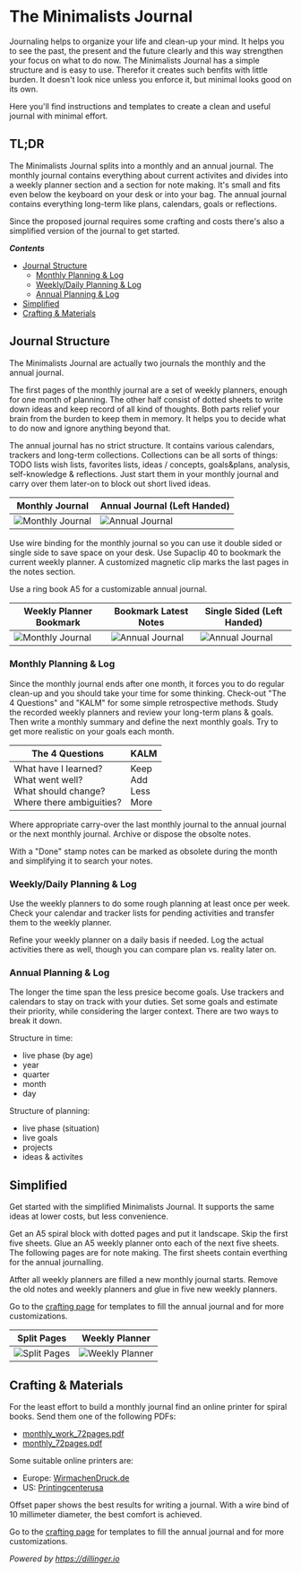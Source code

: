 # The Minimalists Journal


Journaling helps to organize your life and clean-up your mind. It helps you to see the past, the present and the future clearly and this way strengthen your focus on what to do now. The Minimalists Journal has a simple structure and is easy to use. Therefor it creates such benfits with little burden. It doesn't look nice unless you enforce it, but minimal looks good on its own.

Here you'll find instructions and templates to create a clean and useful journal with minimal effort.

## TL;DR
The Minimalists Journal splits into a monthly and an annual journal. The monthly journal contains everything about current activites and divides into a weekly planner section and a section for note making. It's small and fits even below the keyboard on your desk or into your bag. The annual journal contains everything long-term like plans, calendars, goals or reflections. 

Since the proposed journal requires some crafting and costs there's also a simplified version of the journal to get started.

***Contents***
* [Journal Structure](#journal-structure)
  * [Monthly Planning & Log](#monthly-planning--log)
  * [Weekly/Daily Planning & Log](#weeklydaily-planning--log)
  * [Annual Planning & Log](#annual-planning--log)
* [Simplified](#simplified)
* [Crafting & Materials](#crafting--materials)

## Journal Structure

The Minimalists Journal are actually two journals the monthly and the annual journal.

The first pages of the monthly journal are a set of weekly planners, enough for one month of planning. The other half consist of dotted sheets to write down ideas and keep record of all kind of thoughts. Both parts relief your brain from the burden to keep them in memory. It helps you to decide what to do now and ignore anything beyond that.

The annual journal has no strict structure. It contains various calendars, trackers and long-term collections. Collections can be all sorts of things: TODO lists wish lists, favorites lists, ideas / concepts, goals&plans, analysis, self-knowledge & reflections. Just start them in your monthly journal and carry over them later-on to block out short lived ideas.

| Monthly Journal | Annual Journal (Left Handed) |
| --- | --- |
| ![Monthly Journal](../../raw/main/media/P1050266.JPG) | ![Annual Journal](../../raw/main/media/P1050275.JPG) |

Use wire binding for the monthly journal so you can use it double sided or single side to save space on your desk. Use Supaclip 40 to bookmark the current weekly planner. A customized magnetic clip marks the last pages in the notes section.

Use a ring book A5 for a customizable annual journal.

| Weekly Planner Bookmark | Bookmark Latest Notes | Single Sided (Left Handed) |
| --- | --- | --- |
| ![Monthly Journal](../../raw/main/media/P1050267.JPG) | ![Annual Journal](../../raw/main/media/P1050268.JPG) | ![Annual Journal](../../raw/main/media/P1050269.JPG) |

### Monthly Planning & Log

Since the monthly journal ends after one month, it forces you to do regular clean-up and you should take your time for some thinking. Check-out "The 4 Questions" and "KALM" for some simple retrospective methods. Study the recorded weekly planners and review your long-term plans & goals. Then write a monthly summary and define the next monthly goals. Try to get more realistic on your goals each month.

| The 4 Questions | KALM |
| --- | --- |
| What have I learned?<br/>What went well?<br/>What should change?<br/>Where there ambiguities? | Keep<br/>Add<br/>Less<br/>More |

Where appropriate carry-over the last monthly journal to the annual journal or the next monthly journal. Archive or dispose the obsolte notes.

With a "Done" stamp notes can be marked as obsolete during the month and simplifying it to search your notes.

### Weekly/Daily Planning & Log

Use the weekly planners to do some rough planning at least once per week. Check your calendar and tracker lists for pending activities and transfer them to the weekly planner.

Refine your weekly planner on a daily basis if needed. Log the actual activities there as well, though you can compare plan vs. reality later on.

### Annual Planning & Log

The longer the time span the less presice become goals. Use trackers and calendars to stay on track with your duties. Set some goals and estimate their priority, while considering the larger context. There are two ways to break it down.

Structure in time:
* live phase (by age)
* year
* quarter
* month
* day

Structure of planning:
* live phase (situation)
* live goals
* projects
* ideas & activites

## Simplified

Get started with the simplified Minimalists Journal. It supports the same ideas at lower costs, but less convenience.

Get an A5 spiral block with dotted pages and put it landscape. Skip the first five sheets. Glue an A5 weekly planner onto each of the next five sheets. The following pages are for note making. The first sheets contain everthing for the annual journalling.

Atfter all weekly planners are filled a new monthly journal starts. Remove the old notes and weekly planners and glue in five new weekly planners.

Go to the [crafting page](CRAFTING.md) for templates to fill the annual journal and for more customizations.

| Split Pages | Weekly Planner |
| --- | --- |
| ![Split Pages](../../raw/main/media/P1050271.JPG) | ![Weekly Planner](../../raw/main/media/P1050270.JPG) |

## Crafting & Materials

For the least effort to build a monthly journal find an online printer for spiral books. Send them one of the following PDFs:
* [monthly_work_72pages.pdf](../../raw/main/pdf/books/monthly_work_72pages.pdf)
* [monthly_72pages.pdf](../../raw/main/pdf/books/monthly_72pages.pdf)

Some suitable online printers are:
* Europe: [WirmachenDruck.de](https://www.wir-machen-druck.de)
* US: [Printingcenterusa](https://www.printingcenterusa.com)

Offset paper shows the best results for writing a journal. With a wire bind of 10 millimeter diameter, the best comfort is achieved. 

Go to the [crafting page](CRAFTING.md) for templates to fill the annual journal and for more customizations.


*Powered by https://dillinger.io*
